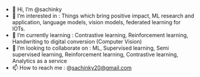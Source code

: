- 👋 Hi, I’m @sachinky
- 👀 I’m interested in : Things which bring positive impact, ML research and application, language models, vision models, federated learning for IOTs.
- 🌱 I’m currently learning : Contrastive learning, Reinforcement learning, Handwriting to digital conversion (Computer Vision)
- 💞️ I’m looking to collaborate on : ML, Supervised learning, Semi supervised learning, Reinforcement learning, Contrastive learning, Analytics as a service
- 📫 How to reach me : @sachinky20@gmail.com

